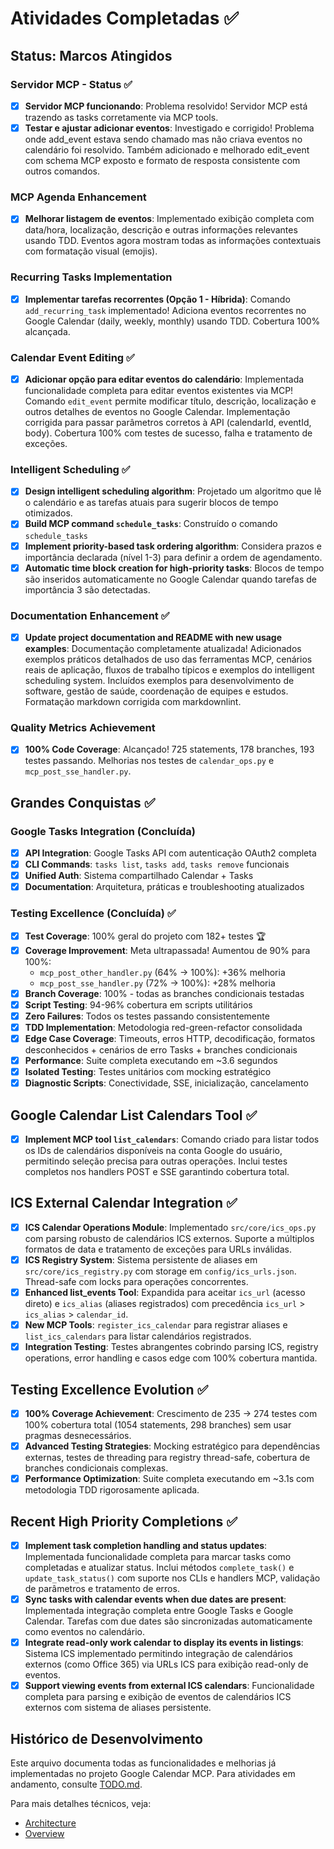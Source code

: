 # Atividades Completadas ✅

## Status: Marcos Atingidos

### Servidor MCP - Status ✅

- [x] **Servidor MCP funcionando**: Problema resolvido! Servidor MCP está
  trazendo as tasks corretamente via MCP tools.
- [x] **Testar e ajustar adicionar eventos**: Investigado e corrigido!
  Problema onde add_event estava sendo chamado mas não criava eventos no
  calendário foi resolvido. Também adicionado e melhorado edit_event com
  schema MCP exposto e formato de resposta consistente com outros comandos.

### MCP Agenda Enhancement

- [x] **Melhorar listagem de eventos**: Implementado exibição completa com
  data/hora, localização, descrição e outras informações relevantes usando TDD.
  Eventos agora mostram todas as informações contextuais com formatação visual
  (emojis).

### Recurring Tasks Implementation

- [x] **Implementar tarefas recorrentes (Opção 1 - Híbrida)**: Comando
  `add_recurring_task` implementado! Adiciona eventos recorrentes no Google
  Calendar (daily, weekly, monthly) usando TDD. Cobertura 100% alcançada.

### Calendar Event Editing ✅

- [x] **Adicionar opção para editar eventos do calendário**: Implementada
  funcionalidade completa para editar eventos existentes via MCP! Comando
  `edit_event` permite modificar título, descrição, localização e outros
  detalhes de eventos no Google Calendar. Implementação corrigida para passar
  parâmetros corretos à API (calendarId, eventId, body). Cobertura 100% com
  testes de sucesso, falha e tratamento de exceções.

### Intelligent Scheduling ✅

- [x] **Design intelligent scheduling algorithm**: Projetado um algoritmo que
  lê o calendário e as tarefas atuais para sugerir blocos de tempo otimizados.
- [x] **Build MCP command `schedule_tasks`**: Construído o comando
  `schedule_tasks`
- [x] **Implement priority-based task ordering algorithm**: Considera prazos
  e importância declarada (nível 1-3) para definir a ordem de
  agendamento.
- [x] **Automatic time block creation for high-priority tasks**: Blocos de
  tempo são inseridos automaticamente no Google Calendar quando tarefas de
  importância 3 são detectadas.

### Documentation Enhancement ✅

- [x] **Update project documentation and README with new usage examples**:
  Documentação completamente atualizada! Adicionados exemplos práticos
  detalhados de uso das ferramentas MCP, cenários reais de aplicação,
  fluxos de trabalho típicos e exemplos do intelligent scheduling system.
  Incluídos exemplos para desenvolvimento de software, gestão de saúde,
  coordenação de equipes e estudos. Formatação markdown corrigida com
  markdownlint.

### Quality Metrics Achievement  

- [x] **100% Code Coverage**: Alcançado! 725 statements, 178 branches, 193
  testes passando. Melhorias nos testes de `calendar_ops.py` e
  `mcp_post_sse_handler.py`.

## Grandes Conquistas ✅

### Google Tasks Integration (Concluída)

- [x] **API Integration**: Google Tasks API com autenticação OAuth2 completa
- [x] **CLI Commands**: `tasks list`, `tasks add`, `tasks remove` funcionais
- [x] **Unified Auth**: Sistema compartilhado Calendar + Tasks
- [x] **Documentation**: Arquitetura, práticas e troubleshooting atualizados

### Testing Excellence (Concluída) ✅

- [x] **Test Coverage**: 100% geral do projeto com 182+ testes 🏆
- [x] **Coverage Improvement**: Meta ultrapassada! Aumentou de 90% para 100%:
  - `mcp_post_other_handler.py` (64% → 100%): +36% melhoria
  - `mcp_post_sse_handler.py` (72% → 100%): +28% melhoria
- [x] **Branch Coverage**: 100% - todas as branches condicionais testadas
- [x] **Script Testing**: 94-96% cobertura em scripts utilitários
- [x] **Zero Failures**: Todos os testes passando consistentemente
- [x] **TDD Implementation**: Metodologia red-green-refactor consolidada
- [x] **Edge Case Coverage**: Timeouts, erros HTTP, decodificação,
  formatos desconhecidos + cenários de erro Tasks + branches condicionais
- [x] **Performance**: Suite completa executando em ~3.6 segundos
- [x] **Isolated Testing**: Testes unitários com mocking estratégico
- [x] **Diagnostic Scripts**: Conectividade, SSE, inicialização,
  cancelamento

## Google Calendar List Calendars Tool ✅

- [x] **Implement MCP tool `list_calendars`**: Comando criado para listar todos os IDs de calendários disponíveis na conta Google do usuário, permitindo seleção precisa para outras operações. Inclui testes completos nos handlers POST e SSE garantindo cobertura total.

## ICS External Calendar Integration ✅

- [x] **ICS Calendar Operations Module**: Implementado `src/core/ics_ops.py` com parsing robusto de calendários ICS externos. Suporte a múltiplos formatos de data e tratamento de exceções para URLs inválidas.
- [x] **ICS Registry System**: Sistema persistente de aliases em `src/core/ics_registry.py` com storage em `config/ics_urls.json`. Thread-safe com locks para operações concorrentes.
- [x] **Enhanced list_events Tool**: Expandida para aceitar `ics_url` (acesso direto) e `ics_alias` (aliases registrados) com precedência `ics_url` > `ics_alias` > `calendar_id`.
- [x] **New MCP Tools**: `register_ics_calendar` para registrar aliases e `list_ics_calendars` para listar calendários registrados.
- [x] **Integration Testing**: Testes abrangentes cobrindo parsing ICS, registry operations, error handling e casos edge com 100% cobertura mantida.

## Testing Excellence Evolution ✅

- [x] **100% Coverage Achievement**: Crescimento de 235 → 274 testes com 100% cobertura total (1054 statements, 298 branches) sem usar pragmas desnecessários.
- [x] **Advanced Testing Strategies**: Mocking estratégico para dependências externas, testes de threading para registry thread-safe, cobertura de branches condicionais complexas.
- [x] **Performance Optimization**: Suite completa executando em ~3.1s com metodologia TDD rigorosamente aplicada.

## Recent High Priority Completions ✅

- [x] **Implement task completion handling and status updates**: Implementada funcionalidade completa para marcar tasks como completadas e atualizar status. Inclui métodos `complete_task()` e `update_task_status()` com suporte nos CLIs e handlers MCP, validação de parâmetros e tratamento de erros.
- [x] **Sync tasks with calendar events when due dates are present**: Implementada integração completa entre Google Tasks e Google Calendar. Tarefas com due dates são sincronizadas automaticamente como eventos no calendário.
- [x] **Integrate read-only work calendar to display its events in listings**: Sistema ICS implementado permitindo integração de calendários externos (como Office 365) via URLs ICS para exibição read-only de eventos.
- [x] **Support viewing events from external ICS calendars**: Funcionalidade completa para parsing e exibição de eventos de calendários ICS externos com sistema de aliases persistente.

## Histórico de Desenvolvimento

Este arquivo documenta todas as funcionalidades e melhorias já implementadas
no projeto Google Calendar MCP. Para atividades em andamento, consulte
[TODO.md](TODO.md).

Para mais detalhes técnicos, veja:

- [Architecture](doc/architecture.md)
- [Overview](doc/overview.md)
